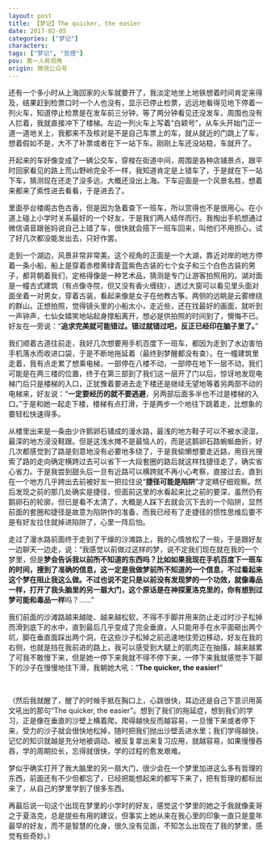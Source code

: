 ```yaml
---
layout: post
title: 【梦记】The quicker, the easier
date: 2017-02-05
categories: ["梦记"]
characters: 
tags: ["梦记", "哲理"]
pov: 第一人称视角
origin: 微信公众号
---
```


还有一个多小时从上海回家的火车就要开了，我淡定地坐上地铁想着时间肯定来得及，结果赶到检票口时一个人也没有，显示已停止检票，远远地看得见地下停着一列火车，知道停止检票是在发车前三分钟，等了两分钟看见还没发车，周围也没有人拦着，我就直接冲下了楼梯。左边一列火车上写着“白颖号”，从车头开始门正一道一道地关上，我都来不及核对是不是自己车票上的车，就从就近的门跳上了车，想着假如不是，大不了补票或者在下一站下车。刚刚上车还没站稳，车就开了。

开起来的车好像变成了一辆公交车，穿梭在街道中间，周围是各种店铺景点，跟平时回家看见的路上荒山野岭完全不一样，我知道肯定是上错车了，于是就在下一站下车，猜测现在还走了没多远，大概还没出上海。下车迎面是一个风景名胜，想着来都来了索性进去看看，于是进去了。

里面亭台楼阁古色古香，但是因为急着查下一班车，所以赏得也不是很用心。在小道上碰上小学时关系最好的一个好友，于是我们两人结伴而行。我掏出手机想通过微信语音跟爸妈说自己上错了车，很快就会搭下一班车回来，叫他们不用担心，试了好几次都没能发出去，只好作罢。

走到一个湖边，风景非常非常美。这个视角的正面是一个大湖，靠近对岸的地方停着一条小船，船上是穿着赤橙黄绿青蓝紫色古装的七个女子和三个白色古装的男子，都背朝着我们，定格得像是一种艺术品，猜测是专门让游客拍照用的。湖对面是一幢古式建筑（有点像寺院，但又没有香火缠绕），透过大窗可以看见里头面对面坐着一对男女，穿着古装，看起来像是女子在他教古筝。两侧的远眺是云雾缭绕的群山。正想拍照，觉得镜头里的小船太小，走近些，还在找最好的画面，就听到一声钟声，七仙女嬉笑地站起身撑船离开，想必是供拍照的时间到了，懊悔不已。好友在一旁说：“**追求完美就可能错过。错过就错过吧，反正已经印在脑子里了。**”

我们顺着古道往前走，我好几次想要用手机百度下一班车，都因为走到了水边害怕手机落水而收进口袋，于是不断地拖延着（最终到梦醒都没有查）。在一幢建筑里走着，我有点走累了想乘电梯，一部停在八楼不动，一部停在地下一层不动，我们可能是在两三楼的位置，终于在第三部到了我们这一层开了门以后，惊讶地发现电梯门后只是楼梯的入口，正犹豫着要进去走下楼还是继续无望地等着另两部不动的电梯来，好友说：“**一定要经历的就不要逃避**，另两部后面多半也不过是楼梯的入口。”于是和她一起走下楼，楼梯有点打滑，于是两步一个地往下跳着走，比想象的要轻松快速得多。

从楼里出来是一条由少许鹅卵石铺成的漫水路，最浅的地方鞋子可以不被水浸湿，最深的地方浸没鞋跟。但是这浅水摊不是最恼人的，而是这鹅卵石路蜿蜒曲折，好几次都感觉到了路是刻意地没有必要地多绕了，于是我偷懒想要走近路，用目光搜索了路的走向确定横跨过去可以省下一大段套圈的路后就这样找捷径走了，确实省心省力。于是我尝到甜头后一旦有近路可以横跨就不再小心考察，直接过去，直到在一个地方几乎跨出去前被好友一把拉住说“**捷径可能是陷阱**”才定睛仔细观察。然后发现之前的那几处确实是捷径，但面前这里的水看起来比之前的要深，虽然仍有鹅卵石的轮廓，但已是看不太清了，大概是人踩下去就会沉下去的一个陷阱，显然前面的套圈和捷径是故意为陷阱作的准备，而我已经有了走捷径的惯性思维后要不是有好友拉住就掉进陷阱了，心里一阵后怕。

走过了漫水路前面终于走到了干燥的沙滩路上，我的心情放松了一些，于是跟好友一边聊天一边走，说：“我感觉以前做过这样的梦，说不定我们现在就在我的一个梦里，但是**梦会告诉我以前所不知道的东西吗？**比如如果我现在手机百度下一班车的时间，搜到了准确的信息，这一定是我做梦前所不知道的一个信息，**不过看起来这个梦在阻止我这么做**。不过也说不定只是以前没有发现梦的一个功效，就像毒品一样，打开了我头脑里的另一扇大门，这个原话是在神探夏洛克里的，你有想到过**梦可能和毒品一样**吗？……”

我们前面的沙滩路越来越陡、越来越松软，不得不手脚并用来防止走过时沙子松掉而滑到底下的水中，直到最后几乎变成了完全垂直，人只能用手在水平面砸出两个坑，脚在垂直面踩出两个洞，在这些沙子松掉之前迅速地往旁边移动，好友在我的右侧，也就是挡在我前进的路上，我可以感受到大腿上的肌肉正在抽搐，越来越累了可我不敢慢下来，但是她一停下来我就不得不停下来，一停下来我就感觉手下脚下的沙子在慢慢地往下滑，我朝她大吼：“**The quicker, the easier!**”

 <br>

（然后我就醒了，醒了的时候手抵在胸口上，心跳很快，耳边还是自己下意识用英文吼出的那句“The quicker, the easier”。想到了我们的拖延症，想到我们的学习，正是像在垂直的沙壁上横着爬，爬得越快反而越容易，一旦慢下来或者停下来，受力的沙子就会很快地松掉，随时把我们抛出沙壁丢进水里；我们学得越快，记忆的知识就越是充分地被调动、被反复拿出来复习应用，就越容易，如果慢慢吞吞，学的周期拉长，忘得就很快，学的过程的愈发艰难。

梦似乎确实打开了我大脑里的另一扇大门，很少会在一个梦里加进这么多有哲理的东西，前面还有不少但都忘了，已经把能想起来的都写下来了，把有哲理的都标出来了，从自己的梦里学到了很多东西。

再最后说一句这个出现在梦里的小学时的好友，感觉这个梦里的她之于我就像麦哥之于夏洛克，总是提些有用的建议，但事实上她从来在我心里的印象一直只是童年最早的好友，而不是智慧的化身，很久没有见面，不知怎么出现在了我的梦里，感觉有些奇妙。）